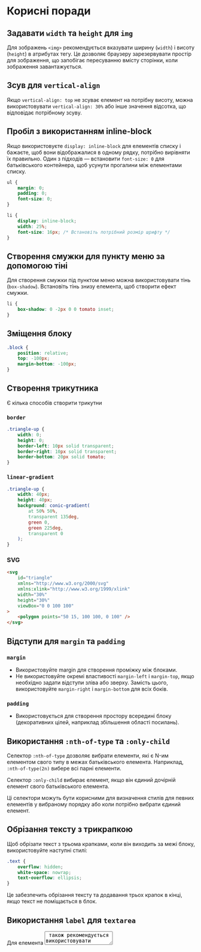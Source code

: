 # Корисні поради

## Задавати `width` та `height` для `img`

Для зображень `<img>` рекомендується вказувати ширину (`width`) і висоту (`height`) в атрибутах тегу. Це дозволяє браузеру зарезервувати простір для зображення, що запобігає пересуванню вмісту сторінки, коли зображення завантажується.

## Зсув для `vertical-align`

Якщо `vertical-align: top` не зсуває елемент на потрібну висоту, можна використовувати `vertical-align: 30%` або інше значення відсотка, що відповідає потрібному зсуву.

## Пробіл з використанням inline-block

Якщо використовуєте `display: inline-block` для елементів списку і бажаєте, щоб вони відображалися в одному рядку, потрібно вирівняти їх правильно. Один з підходів — встановити `font-size: 0` для батьківського контейнера, щоб усунути прогалини між елементами списку.

```css
ul {
    margin: 0;
    padding: 0;
    font-size: 0;
}

li {
    display: inline-block;
    width: 25%;
    font-size: 16px; /* Встановіть потрібний розмір шрифту */
}
```

## Створення смужки для пункту меню за допомогою тіні

Для створення смужки під пунктом меню можна використовувати тінь (`box-shadow`). Встановіть тінь знизу елемента, щоб створити ефект смужки.

```css
li {
    box-shadow: 0 -2px 0 0 tomato inset;
}
```

## Зміщення блоку

```css
.block {
    position: relative;
    top: -100px;
    margin-bottom: -100px;
}
```

## Створення трикутника

Є кілька способів створити трикутни

### `border`

```css
.triangle-up {
    width: 0;
    height: 0;
    border-left: 10px solid transparent;
    border-right: 10px solid transparent;
    border-bottom: 20px solid tomato;
}
```

### `linear-gradient`

```css
.triangle-up {
    width: 40px;
    height: 40px;
    background: conic-gradient(
        at 50% 50%,
        transparent 135deg,
        green 0,
        green 225deg,
        transparent 0
    );
}
```

### SVG

```html
<svg
    id="triangle"
    xmlns="http://www.w3.org/2000/svg"
    xmlns:xlink="http://www.w3.org/1999/xlink"
    width="30%"
    height="30%"
    viewBox="0 0 100 100"
>
    <polygon points="50 15, 100 100, 0 100" />
</svg>
```

## Відступи для `margin` та `padding`

### `margin`

-   Використовуйте margin для створення проміжку між блоками.
-   Не використовуйте окремі властивості `margin-left` і `margin-top`, якщо необхідно задати відступи зліва або зверху. Замість цього, використовуйте `margin-right` і `margin-bottom` для всіх боків.

### `padding`

-   Використовується для створення простору всередині блоку (декоративних цілей, наприклад збільшення області посилань).

## Використання `:nth-of-type` та `:only-child`

Селектор `:nth-of-type` дозволяє вибрати елементи, які є N-им елементом свого типу в межах батьківського елемента. Наприклад, `:nth-of-type(2n)` вибере всі парні елементи.

Селектор `:only-child` вибирає елемент, якщо він єдиний дочірній елемент свого батьківського елемента.

Ці селектори можуть бути корисними для визначення стилів для певних елементів у вибраному порядку або коли потрібно вибрати єдиний елемент.

## Обрізання тексту з трикрапкою

Щоб обрізати текст з трьома крапками, коли він виходить за межі блоку, використовуйте наступні стилі:

```css
.text {
    overflow: hidden;
    white-space: nowrap;
    text-overflow: ellipsis;
}
```

Це забезпечить обрізання тексту та додавання трьох крапок в кінці, якщо текст не поміщається в блок.

## Використання `label` для `textarea`

Для елемента <textarea> також рекомендується використовувати елемент <label>. Обгорніть елемент <textarea> та елемент <label> в один батьківський контейнер і надайте їм спільний клас.

```html
<div class="textarea-wrapper">
    <label for="my-textarea">Мій текст</label>
    <textarea id="my-textarea" rows="4" cols="50"></textarea>
</div>
```

## Блок з картинкою

Якщо вам потрібно створити блок з заголовком, описом та зображенням поруч, ви можете обгорнути текстовий контент у `<div>` з `display: flex`, а зображення можна розмістити за допомогою псевдоелемента `::after`.

```css
.image-block {
    display: flex;
    align-items: center;
}

.image-block::after {
    content: "";
    display: inline-block;
    width: 100px;
    height: 100px;
    background-image: url("image.jpg");
    background-size: cover;
}
```

```html
<div class="image-block">
    <div class="text-content">
        <h2>Заголовок</h2>
        <p>Опис</p>
    </div>
</div>
```

## Ретинова графіка

При використанні ретинової графіки (@2x, @3x), зображення повинні мати подвійні або потрійні розміри у пікселях, але зазначати їх розміри (ширину та висоту) у фізичних пікселях. Браузер автоматично масштабуватиме зображення для відображення на ретинових екранах.

## Favicon за замовчуванням розміром 32x32 та 64x64

Рекомендується створювати favicon з двома розмірами: 32x32 пікселів та 64x64 пікселів. Це забезпечить сумісність з різними пристроями та браузерами.

## Послідовність медіа-виразів має значення

При використанні медіа-виразів (<source> у <picture>) важлива їх послідовність. Браузер вибере перший підходящий елемент <source>, який задовольняє умові медіа-виразу. Тому варто розташовувати їх у відповідному порядку, починаючи з найбільш специфічного до найменш специфічного.

```html
<picture>
    <source media="(min-width:960px)" srcset="a.png" />
    <source media="(min-width:643px)" srcset="b.png" />
    <img src="c.png" />
</picture>
```

## Адаптивність на мобільних пристроях

Для забезпечення адаптивності на мобільних пристроях і збігу сіткового та візуального портів використовуйте мета-тег `<meta name="viewport" content="width=device-width, initial-scale=1">`. Це дозволить коректно відображати сторінку на різних пристроях та забезпечує належне масштабування відповідно до розміру екрану.
